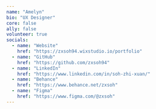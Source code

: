 ```yaml
---
name: "Amelyn"
bio: "UX Designer"
core: false
ally: false
volunteer: true
socials:
  - name: "Website"
    href: "https://zxsoh94.wixstudio.io/portfolio"
  - name: "GitHub"
    href: "https://github.com/zxsoh94"
  - name: "LinkedIn"
    href: "https://www.linkedin.com/in/soh-zhi-xuan/"
  - name: "Behance"
    href: "https://www.behance.net/zxsoh"
  - name: "Figma"
    href: "https://www.figma.com/@zxsoh"
---
```

